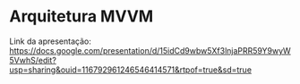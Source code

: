 # Arquitetura MVVM

Link da apresentação:
https://docs.google.com/presentation/d/15idCd9wbw5Xf3lnjaPRR59Y9wyW5VwhS/edit?usp=sharing&ouid=116792961246546414571&rtpof=true&sd=true

